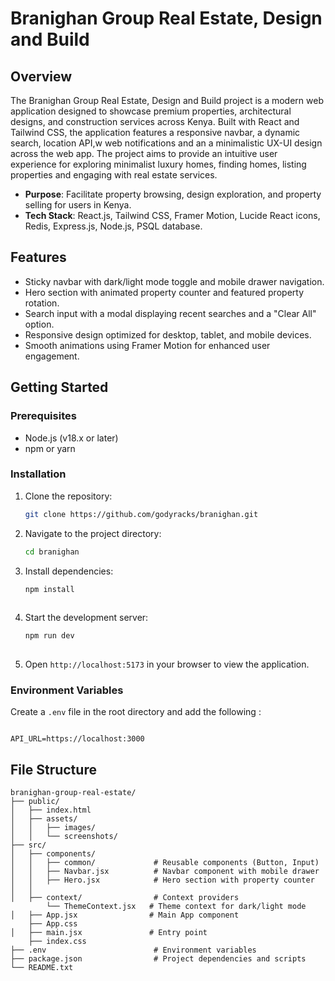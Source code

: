# Branighan Group Real Estate, Design and Build

## Overview
The Branighan Group Real Estate, Design and Build project is a modern web application designed to showcase premium properties, architectural designs, and construction services across Kenya. Built with React and Tailwind CSS, the application features a responsive navbar, a dynamic search, location API,w web notifications and an a minimalistic UX-UI design across the web app. The project aims to provide an intuitive user experience for exploring minimalist luxury homes, finding homes, listing properties and engaging with real estate services.

- **Purpose**: Facilitate property browsing, design exploration, and property selling for users in Kenya.
- **Tech Stack**: React.js, Tailwind CSS, Framer Motion, Lucide React icons, Redis, Express.js, Node.js, PSQL database.

## Features
- Sticky navbar with dark/light mode toggle and mobile drawer navigation.
- Hero section with animated property counter and featured property rotation.
- Search input with a modal displaying recent searches and a "Clear All" option.
- Responsive design optimized for desktop, tablet, and mobile devices.
- Smooth animations using Framer Motion for enhanced user engagement.

## Getting Started

### Prerequisites
- Node.js (v18.x or later)
- npm or yarn

### Installation
1. Clone the repository:
   ```bash
   git clone https://github.com/godyracks/branighan.git
   ```
2. Navigate to the project directory:
   ```bash
   cd branighan
   ```
3. Install dependencies:
   ```bash
   npm install
  
   ```
4. Start the development server:
   ```bash
   npm run dev
  
   ```
5. Open `http://localhost:5173` in your browser to view the application.

### Environment Variables
Create a `.env` file in the root directory and add the following :
```

API_URL=https://localhost:3000
```

## File Structure
```
branighan-group-real-estate/
├── public/
│   ├── index.html
│   ├── assets/
│   │   ├── images/              
│   │   └── screenshots/         
├── src/
│   ├── components/
│   │   ├── common/             # Reusable components (Button, Input)
│   │   ├── Navbar.jsx          # Navbar component with mobile drawer
│   │   ├── Hero.jsx            # Hero section with property counter
│   │       
│   ├── context/                # Context providers
        └── ThemeContext.jsx   # Theme context for dark/light mode            
│   ├── App.jsx                # Main App component
    ├── App.css               
│   ├── main.jsx               # Entry point
    ├── index.css               
├── .env                        # Environment variables
├── package.json                # Project dependencies and scripts
└── README.txt                  
```
